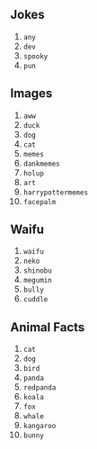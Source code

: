 ## Jokes

1. `any`   
2. `dev`    
3. `spooky`
4. `pun`     

## Images 

1. `aww`            
2. `duck`   
3. `dog`    
4. `cat`   
5. `memes`   
6. `dankmemes`   
7. `holup`  
8. `art` 
9. `harrypottermemes`                  
10. `facepalm`  

## Waifu 
1. `waifu`
2. `neko`
3. `shinobu`
4. `megumin`
5. `bully`
6. `cuddle`

## Animal Facts
1. `cat`
2. `dog`
3. `bird`
4. `panda`
5. `redpanda`
6. `koala`
7. `fox`
8. `whale`
9. `kangaroo`
10. `bunny`
